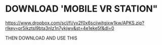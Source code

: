 # DOWNLOAD 'MOBILE VR STATION"

https://www.dropbox.com/scl/fi/yx2f0x6sciiwitgjxw1kw/APKS.zip?rlkey=pr5ikztsl9bta3nlz1n7ykjwy&st=4e1eke5f&dl=0

THEN DOWNLOAD AND USE THIS
